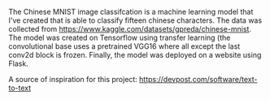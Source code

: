 The Chinese MNIST image classifcation is a machine learning model that I've created that is able to classify fifteen chinese characters. The data was collected from https://www.kaggle.com/datasets/gpreda/chinese-mnist. The model was created on Tensorflow using transfer learning (the convolutional base uses a pretrained VGG16 where all except the last conv2d block is frozen. Finally, the model was deployed on a website using Flask.

A source of inspiration for this project: https://devpost.com/software/text-to-text

